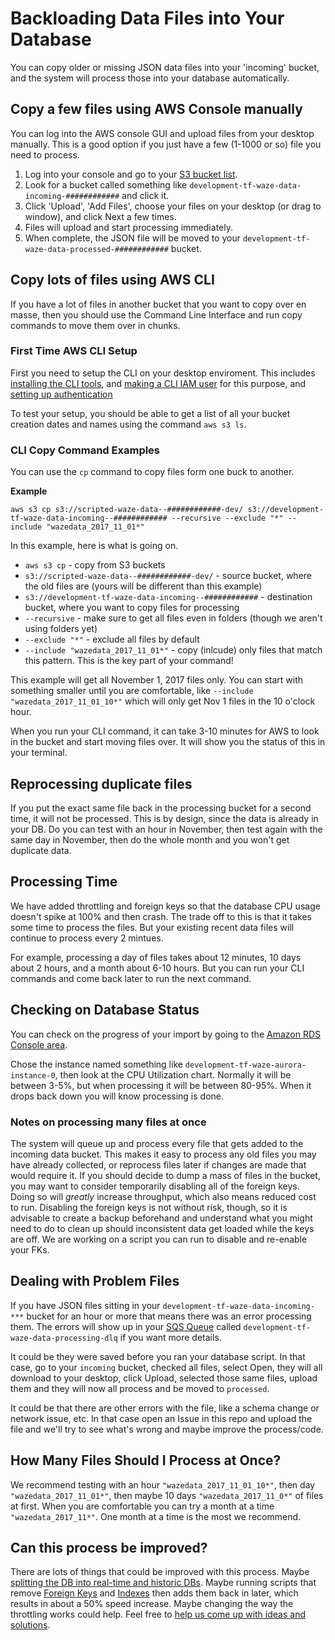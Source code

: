 # Backloading Data Files into Your Database

You can copy older or missing JSON data files into your 'incoming' bucket, and the system will process those into your database automatically.

## Copy a few files using AWS Console manually

You can log into the AWS console GUI and upload files from your desktop manually.  This is a good option if you just have a few (1-1000 or so) file you need to process.

1. Log into your console and go to your [S3 bucket list](https://s3.console.aws.amazon.com/s3/home).
1. Look for a bucket called something like `development-tf-waze-data-incoming-############` and click it.  
1. Click 'Upload', 'Add Files', choose your files on your desktop (or drag to window), and click Next a few times.
1. Files will upload and start processing immediately.
1. When complete, the JSON file will be moved to your `development-tf-waze-data-processed-############` bucket.

## Copy lots of files using AWS CLI

If you have a lot of files in another bucket that you want to copy over en masse, then you should use the Command Line Interface and run copy commands to move them over in chunks.

### First Time AWS CLI Setup

First you need to setup the CLI on your desktop enviroment.  This includes [installing the CLI tools](https://docs.aws.amazon.com/cli/latest/userguide/installing.html), and [making a CLI IAM user](https://docs.aws.amazon.com/rekognition/latest/dg/setting-up.html#setting-up-iam) for this purpose, and [setting up authentication](https://docs.aws.amazon.com/rekognition/latest/dg/setup-awscli.html)

To test your setup, you should be able to get a list of all your bucket creation dates and names using the command `aws s3 ls`.

### CLI Copy Command Examples

You can use the `cp` command to copy files form one buck to another.  

**Example**

`​aws s3 cp s3://scripted-waze-data--############-dev/ s3://development-tf-waze-data-incoming--############ --recursive --exclude "*" --include "wazedata_2017_11_01*"`

In this example, here is what is going on.

- `aws s3 cp` - copy from S3 buckets
- `s3://scripted-waze-data--############-dev/` - source bucket, where the old files are (yours will be different than this example)
- `s3://development-tf-waze-data-incoming--############` - destination bucket, where you want to copy files for processing
- `--recursive` - make sure to get all files even in folders (though we aren't using folders yet)
- `--exclude "*"` - exclude all files by default
- `--include "wazedata_2017_11_01*"` - copy (inlcude) only files that match this pattern. This is the key part of your command!

This example will get all November 1, 2017 files only.  You can start with something smaller until you are comfortable, like `​--include "wazedata_2017_11_01_10*"` which will only get Nov 1 files in the 10 o'clock hour.

When you run your CLI command, it can take 3-10 minutes for AWS to look in the bucket and start moving files over.  It will show you the status of this in your terminal.

## Reprocessing duplicate files

If you put the exact same file back in the processing bucket for a second time, it will not be processed.  This is by design, since the data is already in your DB.  Do you can test with an hour in November, then test again with the same day in November, then do the whole month and you won't get duplicate data.

## Processing Time

We have added throttling and foreign keys so that the database CPU usage doesn't spike at 100% and then crash. The trade off to this is that it takes some time to process the files.  But your existing recent data files will continue to process every 2 mintues.

For example, processing a day of files takes about 12 minutes, 10 days about 2 hours, and a month about 6-10 hours.  But you can run your CLI commands and come back later to run the next command.

## Checking on Database Status

You can check on the progress of your import by going to the [Amazon RDS Console area](https://console.aws.amazon.com/rds/home?#dbinstances:).

Chose the instance named something like `development-tf-waze-aurora-instance-0`, then look at the CPU Utilization chart.  Normally it will be between 3-5%, but when processing it will be between 80-95%.  When it drops back down you will know processing is done.

### Notes on processing many files at once

The system will queue up and process every file that gets added to the incoming data bucket.  This makes it easy to process any old files you may have already collected, or reprocess files later if changes are made that would require it.  If you should decide to dump a mass of files in the bucket, you may want to consider temporarily disabling all of the foreign keys.  Doing so will _greatly_ increase throughput, which also means reduced cost to run.  Disabling the foreign keys is not without risk, though, so it is advisable to create a backup beforehand and understand what you might need to do to clean up should inconsistent data get loaded while the keys are off.  We are working on a script you can run to disable and re-enable your FKs. 

## Dealing with Problem Files

If you have JSON files sitting in your `development-tf-waze-data-incoming-***` bucket for an hour or more that means there was an error processing them.  The errors will show up in your [SQS Queue](https://console.aws.amazon.com/sqs/home) called `development-tf-waze-data-processing-dlq` if you want more details.  

It could be they were saved before you ran your database script.  In that case, go to your `incoming` bucket, checked all files, select Open, they will all download to your desktop, click Upload, selected those same files, upload them and they will now all process and be moved to `processed`.

It could be that there are other errors with the file, like a schema change or network issue, etc.  In that case open an Issue in this repo and upload the file and we'll try to see what's wrong and maybe improve the process/code.

## How Many Files Should I Process at Once?

We recommend testing with an hour `"wazedata_2017_11_01_10*"`, then day `"wazedata_2017_11_01*"`, then maybe 10 days `"wazedata_2017_11_0*"` of files at first.  When you are comfortable you can try a month at a time `"wazedata_2017_11*"`.  One month at a time is the most we recommend.  

## Can this process be improved?

There are lots of things that could be improved with this process.  Maybe [splitting the DB into real-time and historic DBs](https://github.com/LouisvilleMetro/WazeCCPProcessor/issues/32).  Maybe running scripts that remove [Foreign Keys](/code/sql/foreign-keys.sql) and [Indexes](/code/sql/indexes.sql) then adds them back in later, which results in about a 50% speed increase.  Maybe changing the way the throttling works could help.  Feel free to [help us come up with ideas and solutions](https://github.com/LouisvilleMetro/WazeCCPProcessor/issues).
